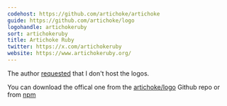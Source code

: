 ```yaml
---
codehost: https://github.com/artichoke/artichoke
guide: https://github.com/artichoke/logo
logohandle: artichokeruby
sort: artichokeruby
title: Artichoke Ruby
twitter: https://x.com/artichokeruby
website: https://www.artichokeruby.org/
---
```


The author [requested](https://github.com/VectorLogoZone/vectorlogozone/pull/50) that I don't host the logos.

You can download the offical one from the [artichoke/logo](https://github.com/artichoke/logo) Github repo or from [npm](https://www.npmjs.com/package/@artichokeruby/logo)